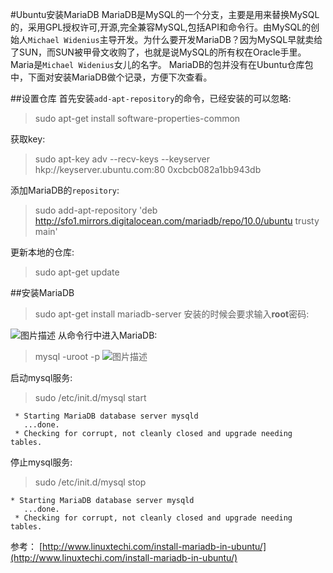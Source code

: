 #Ubuntu安装MariaDB
MariaDB是MySQL的一个分支，主要是用来替换MySQL的，采用GPL授权许可,开源,完全兼容MySQL,包括API和命令行。由MySQL的创始人`Michael Widenius`主导开发。为什么要开发MariaDB？因为MySQL早就卖给了SUN，而SUN被甲骨文收购了，也就是说MySQL的所有权在Oracle手里。
Maria是`Michael Widenius`女儿的名字。
MariaDB的包并没有在Ubuntu仓库包中，下面对安装MariaDB做个记录，方便下次查看。

##设置仓库
首先安装`add-apt-repository`的命令，已经安装的可以忽略:
>sudo apt-get install software-properties-common

获取key:
>sudo apt-key adv --recv-keys --keyserver hkp://keyserver.ubuntu.com:80 0xcbcb082a1bb943db

添加MariaDB的`repository`:
>sudo add-apt-repository 'deb http://sfo1.mirrors.digitalocean.com/mariadb/repo/10.0/ubuntu trusty main'

更新本地的仓库:
>sudo apt-get update

##安装MariaDB
>sudo apt-get install mariadb-server
安装的时候会要求输入**root**密码:

![图片描述][1]
从命令行中进入MariaDB:
>mysql -uroot -p
![图片描述][2]

启动mysql服务:
>sudo /etc/init.d/mysql start
```
 * Starting MariaDB database server mysqld
   ...done.
 * Checking for corrupt, not cleanly closed and upgrade needing tables.
```
停止mysql服务:
>sudo /etc/init.d/mysql stop

```
* Starting MariaDB database server mysqld
   ...done.
 * Checking for corrupt, not cleanly closed and upgrade needing tables.
```






参考： [http://www.linuxtechi.com/install-mariadb-in-ubuntu/](http://www.linuxtechi.com/install-mariadb-in-ubuntu/)


  [1]: /img/bVuXsT
  [2]: /img/bVuXsU

